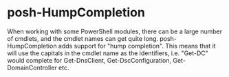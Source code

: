 # posh-HumpCompletion
When working with some PowerShell modules, there can be a large number of cmdlets, and the cmdlet names can get quite long.
posh-HumpCompletion adds support for "hump completion". This means that it will use the capitals in the cmdlet name as the identifiers, 
i.e. "Get-DC<tab>" would complete for Get-DnsClient, Get-DscConfiguration, Get-DomainController etc.
